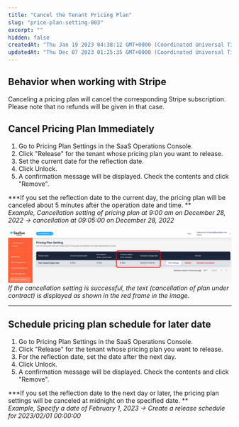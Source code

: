 ```yaml
---
title: "Cancel the Tenant Pricing Plan"
slug: "price-plan-setting-003"
excerpt: ""
hidden: false
createdAt: "Thu Jan 19 2023 04:38:12 GMT+0000 (Coordinated Universal Time)"
updatedAt: "Thu Dec 07 2023 01:25:35 GMT+0000 (Coordinated Universal Time)"
---
```

## Behavior when working with Stripe

Canceling a pricing plan will cancel the corresponding Stripe subscription.  
Please note that no refunds will be given in that case.

## Cancel Pricing Plan Immediately

1. Go to Pricing Plan Settings in the SaaS Operations Console.
2. Click "Release" for the tenant whose pricing plan you want to release.
3. Set the current date for the reflection date.
4. Click Unlock.
5. A confirmation message will be displayed. Check the contents and click "Remove".

**\*If you set the reflection date to the current day, the pricing plan will be canceled about 5 minutes after the operation date and time. **  
_Example, Cancellation setting of pricing plan at 9:00 am on December 28, 2022 → cancellation at 09:05:00 on December 28, 2022_

![plan-setting](/img/part-5/price-plan/price-plan-setting-003/plan-setting.png)
*If the cancellation setting is successful, the text (cancellation of plan under contract) is displayed as shown in the red frame in the image.*


***

## Schedule pricing plan schedule for later date

1. Go to Pricing Plan Settings in the SaaS Operations Console.
2. Click "Release" for the tenant whose pricing plan you want to release.
3. For the reflection date, set the date after the next day.
4. Click Unlock.
5. A confirmation message will be displayed. Check the contents and click "Remove".

**\*If you set the reflection date to the next day or later, the pricing plan settings will be canceled at midnight on the specified date. **  
_Example, Specify a date of February 1, 2023 → Create a release schedule for 2023/02/01 00:00:00_
